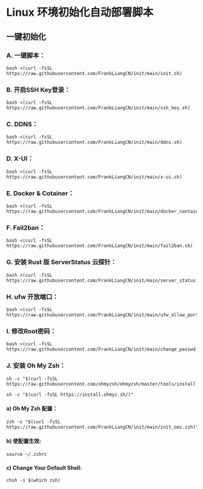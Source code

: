 #  Linux 环境初始化自动部署脚本

## 一键初始化

### A. 一键脚本：
```
bash <(curl -fsSL https://raw.githubusercontent.com/FrankLiangCN/init/main/init.sh)
```

### B. 开启SSH Key登录：
```
bash <(curl -fsSL https://raw.githubusercontent.com/FrankLiangCN/init/main/ssh_key.sh)
```

### C. DDNS：
```
bash <(curl -fsSL https://raw.githubusercontent.com/FrankLiangCN/init/main/ddns.sh)
```

### D. X-UI：
```
bash <(curl -fsSL https://raw.githubusercontent.com/FrankLiangCN/init/main/x-ui.sh)
```

### E. Docker & Cotainer：
```
bash <(curl -fsSL https://raw.githubusercontent.com/FrankLiangCN/init/main/docker_container.sh)
```

### F. Fail2ban：
```
bash <(curl -fsSL https://raw.githubusercontent.com/FrankLiangCN/init/main/fail2ban.sh)
```

### G. 安装 Rust 版 ServerStatus 云探针：
```
bash <(curl -fsSL https://raw.githubusercontent.com/FrankLiangCN/init/main/server_status.sh)
```

### H. ufw 开放端口：
```
bash <(curl -fsSL https://raw.githubusercontent.com/FrankLiangCN/init/main/ufw_allow_port.sh)
```

### I. 修改Root密码：
```
bash <(curl -fsSL https://raw.githubusercontent.com/FrankLiangCN/init/main/change_passwd.sh)
```

### J. 安装 Oh My Zsh：
```
sh -c "$(curl -fsSL https://raw.githubusercontent.com/ohmyzsh/ohmyzsh/master/tools/install.sh)"
```
```
sh -c "$(curl -fsSL https://install.ohmyz.sh/)"
```
#### a) Oh My Zsh 配置：
```
zsh -c "$(curl -fsSL https://raw.githubusercontent.com/FrankLiangCN/init/main/init_omz.zsh)"
```
#### b) 使配置生效:
```
source ~/.zshrc
```
#### c) Change Your Default Shell:
```
chsh -s $(which zsh)
```

